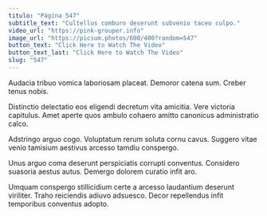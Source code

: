 ```yaml
---
titulo: "Página 547"
subtitle_text: "Cultellus comburo deserunt subvenio taceo culpo."
video_url: "https://pink-grouper.info"
image_url: "https://picsum.photos/600/400?random=547"
button_text: "Click Here to Watch The Video"
button_text_last: "Click Here to Watch The Video"
slug: "547"
---
```


Audacia tribuo vomica laboriosam placeat. Demoror catena sum. Creber tenus nobis.

Distinctio delectatio eos eligendi decretum vita amicitia. Vere victoria capitulus. Amet aperte quos ambulo cohaero amitto canonicus administratio calco.

Adstringo arguo cogo. Voluptatum rerum soluta cornu cavus. Suggero vitae venio tamisium aestivus arcesso tamdiu conspergo.

Unus arguo coma deserunt perspiciatis corrupti conventus. Considero suasoria aestus autus. Demergo dolorem curatio infit aro.

Umquam conspergo stillicidium certe a arcesso laudantium deserunt viriliter. Traho reiciendis adiuvo adsuesco. Decor repellendus infit temporibus conventus adopto.
